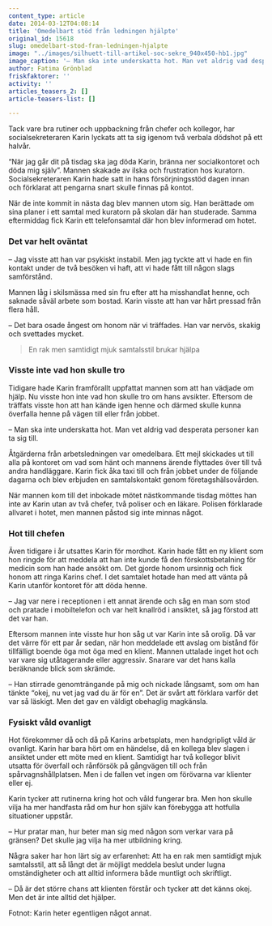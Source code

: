 ```yaml
---
content_type: article
date: 2014-03-12T04:08:14
title: 'Omedelbart stöd från ledningen hjälpte'
original_id: 15618
slug: omedelbart-stod-fran-ledningen-hjalpte
image: "../images/silhuett-till-artikel-soc-sekre_940x450-hb1.jpg"
image_caption: '– Man ska inte underskatta hot. Man vet aldrig vad desperata personer kan ta sig till, säger Karin, socialsekreterare.'
author: Fatima Grönblad
friskfaktorer: ''
activity: ''
articles_teasers_2: []
article-teasers-list: []

---
```


Tack vare bra rutiner och uppbackning från chefer och kollegor, har socialsekreteraren Karin lyckats att ta sig igenom två verbala dödshot på ett halvår.

“När jag går dit på tisdag ska jag döda Karin, bränna ner socialkontoret och döda mig själv”. Mannen skakade av ilska och frustration hos kuratorn. Socialsekreteraren Karin hade satt in hans försörjningsstöd dagen innan och förklarat att pengarna snart skulle finnas på kontot.

När de inte kommit in nästa dag blev mannen utom sig. Han berättade om sina planer i ett samtal med kuratorn på skolan där han studerade. Samma eftermiddag fick Karin ett telefonsamtal där hon blev informerad om hotet.

### Det var helt oväntat

– Jag visste att han var psykiskt instabil. Men jag tyckte att vi hade en fin kontakt under de två besöken vi haft, att vi hade fått till någon slags samförstånd.

Mannen låg i skilsmässa med sin fru efter att ha misshandlat henne, och saknade såväl arbete som bostad. Karin visste att han var hårt pressad från flera håll.

– Det bara osade ångest om honom när vi träffades. Han var nervös, skakig och svettades mycket.

> En rak men samtidigt mjuk samtalsstil brukar hjälpa

### Visste inte vad hon skulle tro

Tidigare hade Karin framförallt uppfattat mannen som att han vädjade om hjälp. Nu visste hon inte vad hon skulle tro om hans avsikter. Eftersom de träffats visste hon att han kände igen henne och därmed skulle kunna överfalla henne på vägen till eller från jobbet.

– Man ska inte underskatta hot. Man vet aldrig vad desperata personer kan ta sig till.

Åtgärderna från arbetsledningen var omedelbara. Ett mejl skickades ut till alla på kontoret om vad som hänt och mannens ärende flyttades över till två andra handläggare. Karin fick åka taxi till och från jobbet under de följande dagarna och blev erbjuden en samtalskontakt genom företagshälsovården.

När mannen kom till det inbokade mötet nästkommande tisdag möttes han inte av Karin utan av två chefer, två poliser och en läkare. Polisen förklarade allvaret i hotet, men mannen påstod sig inte minnas något.

### Hot till chefen

Även tidigare i år utsattes Karin för mordhot. Karin hade fått en ny klient som hon ringde för att meddela att han inte kunde få den förskottsbetalning för medicin som han hade ansökt om. Det gjorde honom ursinnig och fick honom att ringa Karins chef. I det samtalet hotade han med att vänta på Karin utanför kontoret för att döda henne.

– Jag var nere i receptionen i ett annat ärende och såg en man som stod och pratade i mobiltelefon och var helt knallröd i ansiktet, så jag förstod att det var han.

Eftersom mannen inte visste hur hon såg ut var Karin inte så orolig. Då var det värre för ett par år sedan, när hon meddelade ett avslag om bistånd för tillfälligt boende öga mot öga med en klient. Mannen uttalade inget hot och var vare sig utåtagerande eller aggressiv. Snarare var det hans kalla beräknande blick som skrämde.

– Han stirrade genomträngande på mig och nickade långsamt, som om han tänkte “okej, nu vet jag vad du är för en”. Det är svårt att förklara varför det var så läskigt. Men det gav en väldigt obehaglig magkänsla.

### Fysiskt våld ovanligt

Hot förekommer då och då på Karins arbetsplats, men handgripligt våld är ovanligt. Karin har bara hört om en händelse, då en kollega blev slagen i ansiktet under ett möte med en klient. Samtidigt har två kollegor blivit utsatta för överfall och rånförsök på gångvägen till och från spårvagnshållplatsen. Men i de fallen vet ingen om förövarna var klienter eller ej.

Karin tycker att rutinerna kring hot och våld fungerar bra. Men hon skulle vilja ha mer handfasta råd om hur hon själv kan förebygga att hotfulla situationer uppstår.

– Hur pratar man, hur beter man sig med någon som verkar vara på gränsen? Det skulle jag vilja ha mer utbildning kring.

Några saker har hon lärt sig av erfarenhet: Att ha en rak men samtidigt mjuk samtalsstil, att så långt det är möjligt meddela beslut under lugna omständigheter och att alltid informera både muntligt och skriftligt.

– Då är det större chans att klienten förstår och tycker att det känns okej. Men det är inte alltid det hjälper.

Fotnot: Karin heter egentligen något annat.


